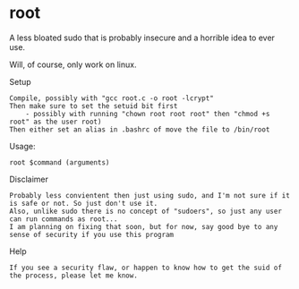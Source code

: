 # root
A less bloated sudo that is probably insecure and a horrible idea to ever use.

Will, of course, only work on linux.

Setup
    
    Compile, possibly with "gcc root.c -o root -lcrypt"
    Then make sure to set the setuid bit first
        - possibly with running "chown root root root" then "chmod +s root" as the user root)
    Then either set an alias in .bashrc of move the file to /bin/root

Usage:
    
    root $command (arguments)

Disclaimer
    
    Probably less convientent then just using sudo, and I'm not sure if it is safe or not. So just don't use it.
    Also, unlike sudo there is no concept of "sudoers", so just any user can run commands as root...
    I am planning on fixing that soon, but for now, say good bye to any sense of security if you use this program

Help
    
    If you see a security flaw, or happen to know how to get the suid of the process, please let me know.
